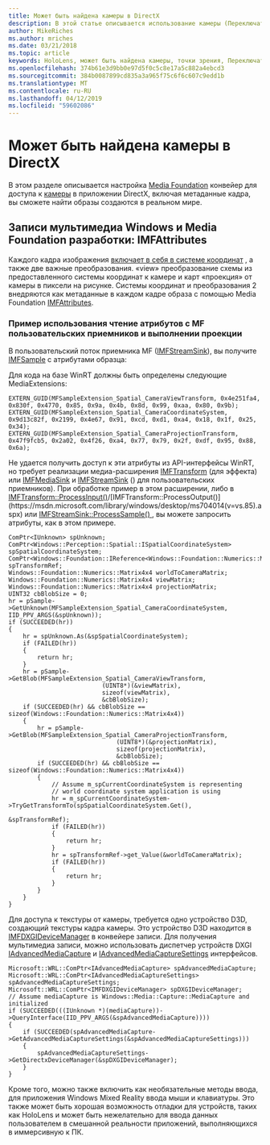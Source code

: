 ```yaml
---
title: Может быть найдена камеры в DirectX
description: В этой статье описывается использование камеры (Переключатель) точки зрения в приложении HoloLens.
author: MikeRiches
ms.author: mriches
ms.date: 03/21/2018
ms.topic: article
keywords: HoloLens, может быть найдена камеры, точки зрения, Переключатель, unporoject, media foundation, MF, пользовательских приемников, пошаговое руководство, пример кода
ms.openlocfilehash: 374b61e3d9bb0e97d5f0c5c8e17a5c882a4ebcd3
ms.sourcegitcommit: 384b0087899cd835a3a965f75c6f6c607c9edd1b
ms.translationtype: MT
ms.contentlocale: ru-RU
ms.lasthandoff: 04/12/2019
ms.locfileid: "59602086"
---
```

# <a name="locatable-camera-in-directx"></a>Может быть найдена камеры в DirectX

В этом разделе описывается настройка [Media Foundation](https://msdn.microsoft.com/library/windows/desktop/ms694197(v=vs.85).aspx) конвейер для доступа к [камеры](locatable-camera.md) в приложении DirectX, включая метаданные кадра, вы сможете найти образы создаются в реальном мире.

## <a name="windows-media-capture-and-media-foundation-development-imfattributes"></a>Записи мультимедиа Windows и Media Foundation разработки: IMFAttributes

Каждого кадра изображения [включает в себя в системе координат](locatable-camera.md#images-with-coordinate-systems) , а также две важные преобразования. «view» преобразование схемы из предоставленного системы координат к камере и карт «проекция» от камеры в пиксели на рисунке. Системы координат и преобразования 2 внедряются как метаданные в каждом кадре образа с помощью Media Foundation [IMFAttributes](https://msdn.microsoft.com/library/windows/desktop/ms704598(v=vs.85).aspx).

### <a name="sample-usage-of-reading-attributes-with-mf-custom-sink-and-doing-projection"></a>Пример использования чтение атрибутов с MF пользовательских приемников и выполнении проекции

В пользовательский поток приемника MF ([IMFStreamSink](https://msdn.microsoft.com/library/windows/desktop/ms705657(v=vs.85).aspx)), вы получите [IMFSample](https://msdn.microsoft.com/library/windows/desktop/ms702192(v=vs.85).aspx) с атрибутами образца:

Для кода на базе WinRT должны быть определены следующие MediaExtensions:

```
EXTERN_GUID(MFSampleExtension_Spatial_CameraViewTransform, 0x4e251fa4, 0x830f, 0x4770, 0x85, 0x9a, 0x4b, 0x8d, 0x99, 0xaa, 0x80, 0x9b);
EXTERN_GUID(MFSampleExtension_Spatial_CameraCoordinateSystem, 0x9d13c82f, 0x2199, 0x4e67, 0x91, 0xcd, 0xd1, 0xa4, 0x18, 0x1f, 0x25, 0x34);
EXTERN_GUID(MFSampleExtension_Spatial_CameraProjectionTransform, 0x47f9fcb5, 0x2a02, 0x4f26, 0xa4, 0x77, 0x79, 0x2f, 0xdf, 0x95, 0x88, 0x6a);
```

Не удается получить доступ к эти атрибуты из API-интерфейсы WinRT, но требует реализации медиа-расширения [IMFTransform](https://msdn.microsoft.com/library/windows/desktop/ms696260(v=vs.85).aspx) (для эффекта) или [IMFMediaSink](https://msdn.microsoft.com/library/windows/desktop/ms694262(v=vs.85).aspx) и [IMFStreamSink](https://msdn.microsoft.com/library/windows/desktop/ms705657(v=vs.85).aspx) () для пользовательских приемников). При обработке пример в этом расширении, либо в [IMFTransform::ProcessInput()](https://msdn.microsoft.com/library/windows/desktop/ms703131(v=vs.85).aspx)/[IMFTransform::ProcessOutput()](https://msdn.microsoft.com/library/windows/desktop/ms704014(v=vs.85).aspx) или [IMFStreamSink::ProcessSample() ](https://msdn.microsoft.com/library/windows/desktop/ms696208(v=vs.85).aspx), вы можете запросить атрибуты, как в этом примере.

```
ComPtr<IUnknown> spUnknown;
ComPtr<Windows::Perception::Spatial::ISpatialCoordinateSystem> spSpatialCoordinateSystem;
ComPtr<Windows::Foundation::IReference<Windows::Foundation::Numerics::Matrix4x4>> spTransformRef;
Windows::Foundation::Numerics::Matrix4x4 worldToCameraMatrix;
Windows::Foundation::Numerics::Matrix4x4 viewMatrix;
Windows::Foundation::Numerics::Matrix4x4 projectionMatrix;
UINT32 cbBlobSize = 0;
hr = pSample->GetUnknown(MFSampleExtension_Spatial_CameraCoordinateSystem, IID_PPV_ARGS(&spUnknown));
if (SUCCEEDED(hr))
{
    hr = spUnknown.As(&spSpatialCoordinateSystem);
    if (FAILED(hr))
    {
        return hr;
    }
    hr = pSample->GetBlob(MFSampleExtension_Spatial_CameraViewTransform,
                          (UINT8*)(&viewMatrix),
                          sizeof(viewMatrix),
                          &cbBlobSize);
    if (SUCCEEDED(hr) && cbBlobSize == sizeof(Windows::Foundation::Numerics::Matrix4x4))
    {
        hr = pSample->GetBlob(MFSampleExtension_Spatial_CameraProjectionTransform,
                              (UINT8*)(&projectionMatrix),
                              sizeof(projectionMatrix),
                              &cbBlobSize);
        if (SUCCEEDED(hr) && cbBlobSize == sizeof(Windows::Foundation::Numerics::Matrix4x4))
        {
            // Assume m_spCurrentCoordinateSystem is representing
            // world coordinate system application is using
            hr = m_spCurrentCoordinateSystem->TryGetTransformTo(spSpatialCoordinateSystem.Get(),
                                                                &spTransformRef);
            if (FAILED(hr))
            {
                return hr;
            }
            hr = spTransformRef->get_Value(&worldToCameraMatrix);
            if (FAILED(hr))
            {
                return hr;
            }
        }
    }
}
```

Для доступа к текстуры от камеры, требуется одно устройство D3D, создающий текстуры кадра камеры. Это устройство D3D находится в [IMFDXGIDeviceManager](https://msdn.microsoft.com/library/windows/desktop/hh447906(v=vs.85).aspx) в конвейере записи. Для получения мультимедиа записи, можно использовать диспетчер устройств DXGI [IAdvancedMediaCapture](https://msdn.microsoft.com/library/windows/desktop/hh802709(v=vs.85).aspx) и [IAdvancedMediaCaptureSettings](https://msdn.microsoft.com/library/windows/desktop/hh802712(v=vs.85).aspx) интерфейсов.

```
Microsoft::WRL::ComPtr<IAdvancedMediaCapture> spAdvancedMediaCapture;
Microsoft::WRL::ComPtr<IAdvancedMediaCaptureSettings> spAdvancedMediaCaptureSettings;
Microsoft::WRL::ComPtr<IMFDXGIDeviceManager> spDXGIDeviceManager;
// Assume mediaCapture is Windows::Media::Capture::MediaCapture and initialized
if (SUCCEEDED(((IUnknown *)(mediaCapture))->QueryInterface(IID_PPV_ARGS(&spAdvancedMediaCapture))))
{
    if (SUCCEEDED(spAdvancedMediaCapture->GetAdvancedMediaCaptureSettings(&spAdvancedMediaCaptureSettings)))
    {
        spAdvancedMediaCaptureSettings->GetDirectxDeviceManager(&spDXGIDeviceManager);
    }
}
```

Кроме того, можно также включить как необязательные методы ввода, для приложения Windows Mixed Reality ввода мыши и клавиатуры. Это также может быть хорошая возможность отладки для устройств, таких как HoloLens и может быть нежелательно для ввода данных пользователем в смешанной реальности приложений, выполняющихся в иммерсивную к ПК.
